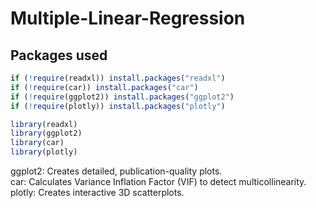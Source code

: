 # Multiple-Linear-Regression
## Packages used

```r
if (!require(readxl)) install.packages("readxl")
if (!require(car)) install.packages("car")
if (!require(ggplot2)) install.packages("ggplot2")
if (!require(plotly)) install.packages("plotly")

library(readxl)
library(ggplot2)
library(car) 
library(plotly)
```
ggplot2: Creates detailed, publication-quality plots.  
car: Calculates Variance Inflation Factor (VIF) to detect multicollinearity.  
plotly: Creates interactive 3D scatterplots.  


